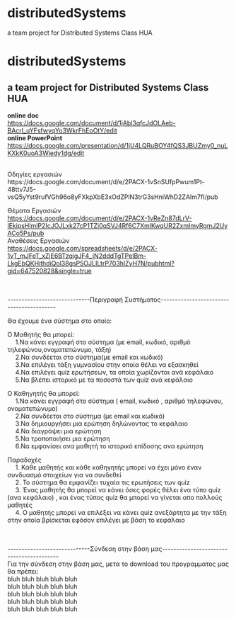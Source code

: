 # distributedSystems
a team project for Distributed Systems Class HUA
# distributedSystems
a team project for Distributed Systems Class HUA
-----------------------------------------------------------------------
 
**online doc**<br /> https://docs.google.com/document/d/1jAbl3qfcJdOLAeb-BAcrI_uYFsfwyqYo3WkrFhEoOtY/edit
<br />**online PowerPoint**<br /> https://docs.google.com/presentation/d/1jU4LQRuBOY4fQS3JBUZmy0_nuLKXkK0uoA3Wjedy1dg/edit

<br />
Οδηγίες εργασιών
<br />
https://docs.google.com/document/d/e/2PACX-1vSnSUfpPwum1Pt-48ttv7J5-vsQ5yYst9rufVGh96o8yFXkpXbE3xOdZPlN3trG3sHniWhD2ZAIm7fI/pub
<br />

Θέματα Εργασιών
<br />
https://docs.google.com/document/d/e/2PACX-1vReZn87dLrV-lEkipsHImlP2IcJOJLxk27cP1TZi0qSVJ4Rf6C7XmlKwqUR2ZxmImyRgmJ2UyACo5Ps/pub
<br />
Αναθέσεις Εργασιών<br />
https://docs.google.com/spreadsheets/d/e/2PACX-1vT_mJFeT_xZjE6BTzqigJF4_jN2dddTgTPeIBm-LkgEbQKHithdiQol38gsP5OJLILtrP703hlZyH7N/pubhtml?gid=647520828&single=true

<br /><br />
-----------------------------Περιγραφή Συστήματος-----------------------------------------

Θα έχουμε ένα σύστημα στο οποίο:

Ο Μαθητής θα μπορεί:<br />
   &emsp; 1.Να κάνει εγγραφή στο σύστημα (με email, κωδικό, αριθμό τηλεφώνου,ονοματεπώνυμο, τάξη) <br />
   &emsp; 2.Να συνδέεται στο σύστημα(με email και κωδικό)<br />
   &emsp; 3.Να επιλέγει τάξη γυμνασίου στην οποία θέλει να εξασκηθεί <br />
   &emsp; 4.Να επιλέγει quiz ερωτήσεων, τα οποία χωρίζονται ανά κεφάλαιο <br />
   &emsp; 5.Να βλέπει ιστορικό με τα ποσοστά των quiz ανά κεφάλαιο <br />


Ο Καθηγητής θα μπορεί:<br />
   &emsp; 1.Να κάνει εγγραφή στο σύστημα ( email, κωδικό , αριθμό τηλεφώνου, ονοματεπώνυμο) <br />
   &emsp; 2.Να συνδέεται στο σύστημα (με email και κωδικό) <br />
   &emsp; 3.Να δημιουργήσει μια ερώτηση δηλώνοντας το κεφάλαιο <br />
   &emsp; 4.Να διαγράψει μια ερώτηση <br/>
   &emsp; 5.Να τροποποιήσει μια ερώτηση <br/>
   &emsp; 6.Να εμφανίσει ανα μαθητή το ιστορικό επίδοσης ανα ερώτηση <br /> 



Παραδοχές<br />
&emsp; 1. Κάθε μαθητής και κάθε καθηγητής μπορεί να έχει μόνο έναν συνδυασμό στοιχείων για να συνδεθεί<br />
&emsp; 2. Το σύστημα θα εμφανίζει τυχαία τις ερωτήσεις των quiz <br />
&emsp; 3. Ένας μαθητής θα μπορεί να κάνει όσες φορές θέλει ένα τύπο quiz (ανα κεφάλαιο) , και ένας τύπος quiz θα μπορεί να γίνεται απο πολλούς μαθητές<br />
&emsp; 4. Ο μαθητής μπορεί να επιλέξει να κάνει quiz ανεξάρτητα με την τάξη στην οποία βρίσκεται εφόσον επιλέγει με βάση το κεφάλαιο<br />


<br /><br />
-----------------------------Σύνδεση στην βάση μας-----------------------------------------<br />
Για την σύνδεση στην βάση μας, μετα το download του προγραμματος μας θα πρέπει:<br/>
bluh bluh bluh bluh bluh <br/>
bluh bluh bluh bluh bluh <br/>
bluh bluh bluh bluh bluh <br/>
bluh bluh bluh bluh bluh <br/>
bluh bluh bluh bluh bluh <br/>

